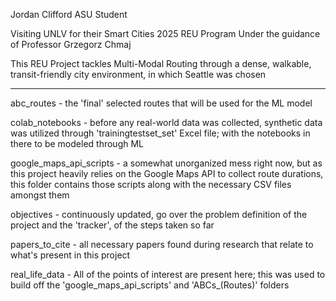 Jordan Clifford 
ASU Student 

Visiting UNLV for their Smart Cities 2025 REU Program
Under the guidance of Professor Grzegorz Chmaj

This REU Project tackles Multi-Modal Routing through 
a dense, walkable, transit-friendly city environment, in which Seattle was chosen

------------------------------------------
abc_routes - the 'final' selected routes that will be used for the ML model

colab_notebooks - before any real-world data was collected, synthetic data was utilized through 'trainingtestset_set' Excel file; with the notebooks in there to be modeled through ML

google_maps_api_scripts - a somewhat unorganized mess right now, but as this project heavily relies on the Google Maps API to collect route durations, this folder contains those scripts along with the necessary CSV files amongst them

objectives - continuously updated, go over the problem definition of the project and the 'tracker', of the steps taken so far

papers_to_cite - all necessary papers found during research that relate to what's present in this project

real_life_data - All of the points of interest are present here; this was used to build off the 'google_maps_api_scripts' and 'ABCs_(Routes)' folders
